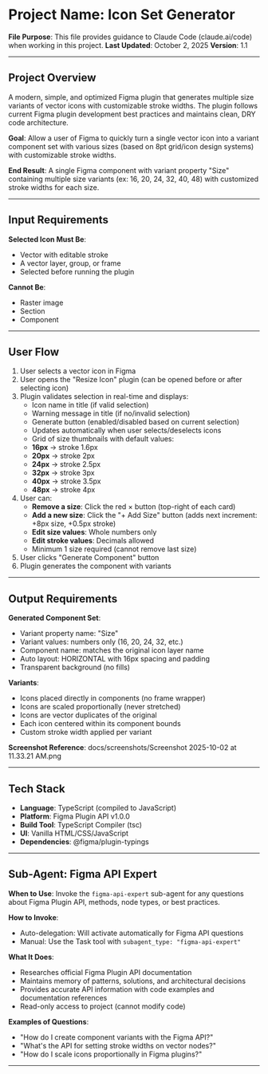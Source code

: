 # Project Name: Icon Set Generator

**File Purpose**: This file provides guidance to Claude Code (claude.ai/code) when working in this project.
**Last Updated**: October 2, 2025
**Version**: 1.1

---

## Project Overview

A modern, simple, and optimized Figma plugin that generates multiple size variants of vector icons with customizable stroke widths. The plugin follows current Figma plugin development best practices and maintains clean, DRY code architecture.

**Goal**: Allow a user of Figma to quickly turn a single vector icon into a variant component set with various sizes (based on 8pt grid/icon design systems) with customizable stroke widths.

**End Result**: A single Figma component with variant property "Size" containing multiple size variants (ex: 16, 20, 24, 32, 40, 48) with customized stroke widths for each size.

---

## Input Requirements

**Selected Icon Must Be**:
- Vector with editable stroke
- A vector layer, group, or frame
- Selected before running the plugin

**Cannot Be**:
- Raster image
- Section
- Component

---

## User Flow

1. User selects a vector icon in Figma
2. User opens the "Resize Icon" plugin (can be opened before or after selecting icon)
3. Plugin validates selection in real-time and displays:
   - Icon name in title (if valid selection)
   - Warning message in title (if no/invalid selection)
   - Generate button (enabled/disabled based on current selection)
   - Updates automatically when user selects/deselects icons
   - Grid of size thumbnails with default values:
   - **16px** → stroke 1.6px
   - **20px** → stroke 2px
   - **24px** → stroke 2.5px
   - **32px** → stroke 3px
   - **40px** → stroke 3.5px
   - **48px** → stroke 4px
4. User can:
   - **Remove a size**: Click the red × button (top-right of each card)
   - **Add a new size**: Click the "+ Add Size" button (adds next increment: +8px size, +0.5px stroke)
   - **Edit size values**: Whole numbers only
   - **Edit stroke values**: Decimals allowed
   - Minimum 1 size required (cannot remove last size)
5. User clicks "Generate Component" button
6. Plugin generates the component with variants

---

## Output Requirements

**Generated Component Set**:
- Variant property name: "Size"
- Variant values: numbers only (16, 20, 24, 32, etc.)
- Component name: matches the original icon layer name
- Auto layout: HORIZONTAL with 16px spacing and padding
- Transparent background (no fills)

**Variants**:
- Icons placed directly in components (no frame wrapper)
- Icons are scaled proportionally (never stretched)
- Icons are vector duplicates of the original
- Each icon centered within its component bounds
- Custom stroke width applied per variant

**Screenshot Reference**: docs/screenshots/Screenshot 2025-10-02 at 11.33.21 AM.png

---

## Tech Stack

- **Language**: TypeScript (compiled to JavaScript)
- **Platform**: Figma Plugin API v1.0.0
- **Build Tool**: TypeScript Compiler (tsc)
- **UI**: Vanilla HTML/CSS/JavaScript
- **Dependencies**: @figma/plugin-typings

---

## Sub-Agent: Figma API Expert

**When to Use**: Invoke the `figma-api-expert` sub-agent for any questions about Figma Plugin API, methods, node types, or best practices.

**How to Invoke**:
- Auto-delegation: Will activate automatically for Figma API questions
- Manual: Use the Task tool with `subagent_type: "figma-api-expert"`

**What It Does**:
- Researches official Figma Plugin API documentation
- Maintains memory of patterns, solutions, and architectural decisions
- Provides accurate API information with code examples and documentation references
- Read-only access to project (cannot modify code)

**Examples of Questions**:
- "How do I create component variants with the Figma API?"
- "What's the API for setting stroke widths on vector nodes?"
- "How do I scale icons proportionally in Figma plugins?"

---
